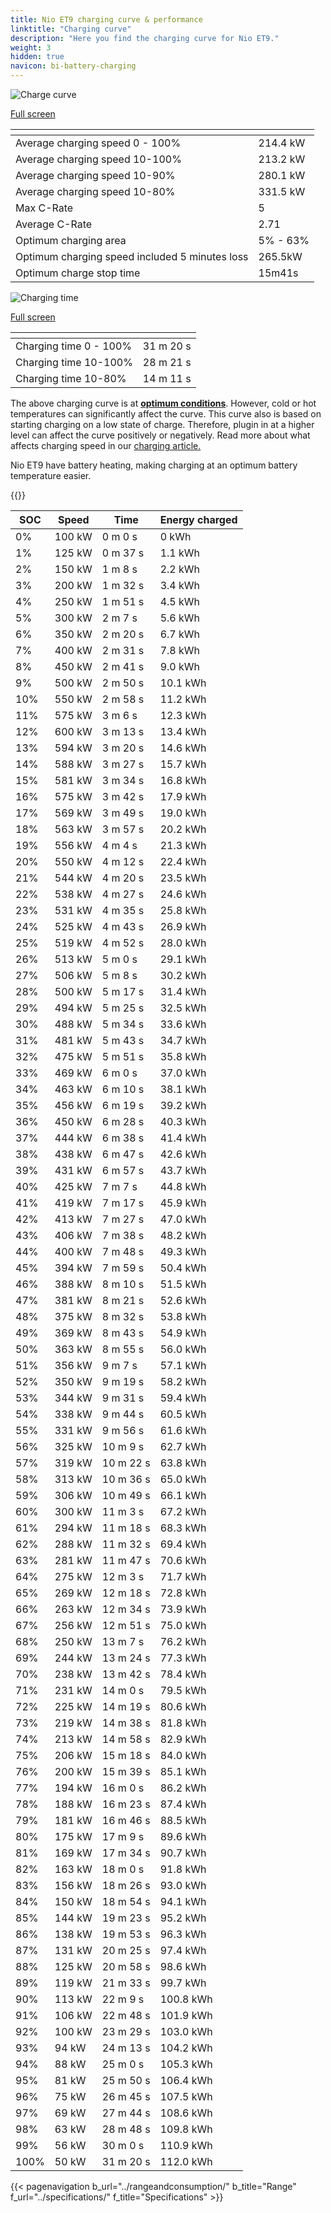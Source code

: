 ```yaml
---
title: Nio ET9 charging curve & performance
linktitle: "Charging curve"
description: "Here you find the charging curve for Nio ET9."
weight: 3
hidden: true
navicon: bi-battery-charging
---
```

<!-- markdownlint-disable MD033 -->
<!-- markdownlint-disable MD010 -->
<img src="/images/models/nio/et9/et9/chargingcurve.svg" alt="Charge curve" class="img-fluid">

[Full screen](/images/models/nio/et9/et9/chargingcurve.svg)


<div class="table-responsive">
<table class="table table-striped border">
	<thead>
		<tr>
			<th>
			</th>
			<th>
			</th>
		</tr>
	</thead>
	<tbody>
		<tr>
			<td>
				Average charging speed 0 - 100%
			</td>
			<td>
				214.4 kW
			</td>
		</tr>
		<tr>
			<td>
				Average charging speed 10-100%
			</td>
			<td>
				213.2 kW
			</td>
		</tr>
		<tr>
			<td>
				Average charging speed 10-90%
			</td>
			<td>
				280.1 kW
			</td>
		</tr>
		<tr>
			<td>
				Average charging speed 10-80%
			</td>
			<td>
				331.5 kW
			</td>
		</tr>
		<tr>
			<td>
				Max C-Rate
			</td>
			<td>
				5
			</td>
		</tr>
		<tr>
			<td>
				Average C-Rate
			</td>
			<td>
				2.71
			</td>
		</tr>
		<tr>
			<td>
				Optimum charging area
			</td>
			<td>
				5% - 63%
			</td>
		</tr>
		<tr>
			<td>
				Optimum charging speed included 5 minutes loss
			</td>
			<td>
				265.5kW
			</td>
		</tr>
		<tr>
			<td>
				Optimum charge stop time
			</td>
			<td>
				15m41s
			</td>
		</tr>
	</tbody>
</table>
</div>
<img src="/images/models/nio/et9/et9/chargingtime.svg" alt="Charging time" class="img-fluid">

[Full screen](/images/models/nio/et9/et9/chargingtime.svg)
<div class="table-responsive">
<table class="table table-striped border">
	<thead>
		<tr>
			<th>
			</th>
			<th>
			</th>
		</tr>
	</thead>
	<tbody>
		<tr>
			<td>
				Charging time 0 - 100%
			</td>
			<td>
				 31 m 20 s
			</td>
		</tr>
		<tr>
			<td>
				Charging time 10-100%
			</td>
			<td>
				 28 m 21 s
			</td>
		</tr>
		<tr>
			<td>
				Charging time 10-80%
			</td>
			<td>
				 14 m 11 s
			</td>
		</tr>
	</tbody>
</table>
</div>


The above charging curve is at **[optimum conditions](../../../../../technology/battery/charging/#temperature)**. However, cold or hot temperatures can significantly affect the curve. This curve also is based on starting charging on a low state of charge. Therefore, plugin in at a higher level can affect the curve positively or negatively. Read more about what affects charging speed in our [charging article.](../../../../../technology/battery/charging/)


Nio ET9 have battery heating, making charging at an optimum battery temperature easier.


{{<evkxdisplayaddarticle />}}
<div class="table-responsive">
<table class="table table-striped border">
	<thead>
		<tr>
			<th>
				SOC
			</th>
			<th>
				Speed
			</th>
			<th>
				Time
			</th>
			<th>
				Energy charged
			</th>
		</tr>
	</thead>
	<tbody>
		<tr>
			<td>
				0%
			</td>
			<td>
				100 kW
			</td>
			<td>
				 0 m 0 s
			</td>
			<td>
				0 kWh
			</td>
		</tr>
		<tr>
			<td>
				1%
			</td>
			<td>
				125 kW
			</td>
			<td>
				 0 m 37 s
			</td>
			<td>
				1.1 kWh
			</td>
		</tr>
		<tr>
			<td>
				2%
			</td>
			<td>
				150 kW
			</td>
			<td>
				 1 m 8 s
			</td>
			<td>
				2.2 kWh
			</td>
		</tr>
		<tr>
			<td>
				3%
			</td>
			<td>
				200 kW
			</td>
			<td>
				 1 m 32 s
			</td>
			<td>
				3.4 kWh
			</td>
		</tr>
		<tr>
			<td>
				4%
			</td>
			<td>
				250 kW
			</td>
			<td>
				 1 m 51 s
			</td>
			<td>
				4.5 kWh
			</td>
		</tr>
		<tr>
			<td>
				5%
			</td>
			<td>
				300 kW
			</td>
			<td>
				 2 m 7 s
			</td>
			<td>
				5.6 kWh
			</td>
		</tr>
		<tr>
			<td>
				6%
			</td>
			<td>
				350 kW
			</td>
			<td>
				 2 m 20 s
			</td>
			<td>
				6.7 kWh
			</td>
		</tr>
		<tr>
			<td>
				7%
			</td>
			<td>
				400 kW
			</td>
			<td>
				 2 m 31 s
			</td>
			<td>
				7.8 kWh
			</td>
		</tr>
		<tr>
			<td>
				8%
			</td>
			<td>
				450 kW
			</td>
			<td>
				 2 m 41 s
			</td>
			<td>
				9.0 kWh
			</td>
		</tr>
		<tr>
			<td>
				9%
			</td>
			<td>
				500 kW
			</td>
			<td>
				 2 m 50 s
			</td>
			<td>
				10.1 kWh
			</td>
		</tr>
		<tr>
			<td>
				10%
			</td>
			<td>
				550 kW
			</td>
			<td>
				 2 m 58 s
			</td>
			<td>
				11.2 kWh
			</td>
		</tr>
		<tr>
			<td>
				11%
			</td>
			<td>
				575 kW
			</td>
			<td>
				 3 m 6 s
			</td>
			<td>
				12.3 kWh
			</td>
		</tr>
		<tr>
			<td>
				12%
			</td>
			<td>
				600 kW
			</td>
			<td>
				 3 m 13 s
			</td>
			<td>
				13.4 kWh
			</td>
		</tr>
		<tr>
			<td>
				13%
			</td>
			<td>
				594 kW
			</td>
			<td>
				 3 m 20 s
			</td>
			<td>
				14.6 kWh
			</td>
		</tr>
		<tr>
			<td>
				14%
			</td>
			<td>
				588 kW
			</td>
			<td>
				 3 m 27 s
			</td>
			<td>
				15.7 kWh
			</td>
		</tr>
		<tr>
			<td>
				15%
			</td>
			<td>
				581 kW
			</td>
			<td>
				 3 m 34 s
			</td>
			<td>
				16.8 kWh
			</td>
		</tr>
		<tr>
			<td>
				16%
			</td>
			<td>
				575 kW
			</td>
			<td>
				 3 m 42 s
			</td>
			<td>
				17.9 kWh
			</td>
		</tr>
		<tr>
			<td>
				17%
			</td>
			<td>
				569 kW
			</td>
			<td>
				 3 m 49 s
			</td>
			<td>
				19.0 kWh
			</td>
		</tr>
		<tr>
			<td>
				18%
			</td>
			<td>
				563 kW
			</td>
			<td>
				 3 m 57 s
			</td>
			<td>
				20.2 kWh
			</td>
		</tr>
		<tr>
			<td>
				19%
			</td>
			<td>
				556 kW
			</td>
			<td>
				 4 m 4 s
			</td>
			<td>
				21.3 kWh
			</td>
		</tr>
		<tr>
			<td>
				20%
			</td>
			<td>
				550 kW
			</td>
			<td>
				 4 m 12 s
			</td>
			<td>
				22.4 kWh
			</td>
		</tr>
		<tr>
			<td>
				21%
			</td>
			<td>
				544 kW
			</td>
			<td>
				 4 m 20 s
			</td>
			<td>
				23.5 kWh
			</td>
		</tr>
		<tr>
			<td>
				22%
			</td>
			<td>
				538 kW
			</td>
			<td>
				 4 m 27 s
			</td>
			<td>
				24.6 kWh
			</td>
		</tr>
		<tr>
			<td>
				23%
			</td>
			<td>
				531 kW
			</td>
			<td>
				 4 m 35 s
			</td>
			<td>
				25.8 kWh
			</td>
		</tr>
		<tr>
			<td>
				24%
			</td>
			<td>
				525 kW
			</td>
			<td>
				 4 m 43 s
			</td>
			<td>
				26.9 kWh
			</td>
		</tr>
		<tr>
			<td>
				25%
			</td>
			<td>
				519 kW
			</td>
			<td>
				 4 m 52 s
			</td>
			<td>
				28.0 kWh
			</td>
		</tr>
		<tr>
			<td>
				26%
			</td>
			<td>
				513 kW
			</td>
			<td>
				 5 m 0 s
			</td>
			<td>
				29.1 kWh
			</td>
		</tr>
		<tr>
			<td>
				27%
			</td>
			<td>
				506 kW
			</td>
			<td>
				 5 m 8 s
			</td>
			<td>
				30.2 kWh
			</td>
		</tr>
		<tr>
			<td>
				28%
			</td>
			<td>
				500 kW
			</td>
			<td>
				 5 m 17 s
			</td>
			<td>
				31.4 kWh
			</td>
		</tr>
		<tr>
			<td>
				29%
			</td>
			<td>
				494 kW
			</td>
			<td>
				 5 m 25 s
			</td>
			<td>
				32.5 kWh
			</td>
		</tr>
		<tr>
			<td>
				30%
			</td>
			<td>
				488 kW
			</td>
			<td>
				 5 m 34 s
			</td>
			<td>
				33.6 kWh
			</td>
		</tr>
		<tr>
			<td>
				31%
			</td>
			<td>
				481 kW
			</td>
			<td>
				 5 m 43 s
			</td>
			<td>
				34.7 kWh
			</td>
		</tr>
		<tr>
			<td>
				32%
			</td>
			<td>
				475 kW
			</td>
			<td>
				 5 m 51 s
			</td>
			<td>
				35.8 kWh
			</td>
		</tr>
		<tr>
			<td>
				33%
			</td>
			<td>
				469 kW
			</td>
			<td>
				 6 m 0 s
			</td>
			<td>
				37.0 kWh
			</td>
		</tr>
		<tr>
			<td>
				34%
			</td>
			<td>
				463 kW
			</td>
			<td>
				 6 m 10 s
			</td>
			<td>
				38.1 kWh
			</td>
		</tr>
		<tr>
			<td>
				35%
			</td>
			<td>
				456 kW
			</td>
			<td>
				 6 m 19 s
			</td>
			<td>
				39.2 kWh
			</td>
		</tr>
		<tr>
			<td>
				36%
			</td>
			<td>
				450 kW
			</td>
			<td>
				 6 m 28 s
			</td>
			<td>
				40.3 kWh
			</td>
		</tr>
		<tr>
			<td>
				37%
			</td>
			<td>
				444 kW
			</td>
			<td>
				 6 m 38 s
			</td>
			<td>
				41.4 kWh
			</td>
		</tr>
		<tr>
			<td>
				38%
			</td>
			<td>
				438 kW
			</td>
			<td>
				 6 m 47 s
			</td>
			<td>
				42.6 kWh
			</td>
		</tr>
		<tr>
			<td>
				39%
			</td>
			<td>
				431 kW
			</td>
			<td>
				 6 m 57 s
			</td>
			<td>
				43.7 kWh
			</td>
		</tr>
		<tr>
			<td>
				40%
			</td>
			<td>
				425 kW
			</td>
			<td>
				 7 m 7 s
			</td>
			<td>
				44.8 kWh
			</td>
		</tr>
		<tr>
			<td>
				41%
			</td>
			<td>
				419 kW
			</td>
			<td>
				 7 m 17 s
			</td>
			<td>
				45.9 kWh
			</td>
		</tr>
		<tr>
			<td>
				42%
			</td>
			<td>
				413 kW
			</td>
			<td>
				 7 m 27 s
			</td>
			<td>
				47.0 kWh
			</td>
		</tr>
		<tr>
			<td>
				43%
			</td>
			<td>
				406 kW
			</td>
			<td>
				 7 m 38 s
			</td>
			<td>
				48.2 kWh
			</td>
		</tr>
		<tr>
			<td>
				44%
			</td>
			<td>
				400 kW
			</td>
			<td>
				 7 m 48 s
			</td>
			<td>
				49.3 kWh
			</td>
		</tr>
		<tr>
			<td>
				45%
			</td>
			<td>
				394 kW
			</td>
			<td>
				 7 m 59 s
			</td>
			<td>
				50.4 kWh
			</td>
		</tr>
		<tr>
			<td>
				46%
			</td>
			<td>
				388 kW
			</td>
			<td>
				 8 m 10 s
			</td>
			<td>
				51.5 kWh
			</td>
		</tr>
		<tr>
			<td>
				47%
			</td>
			<td>
				381 kW
			</td>
			<td>
				 8 m 21 s
			</td>
			<td>
				52.6 kWh
			</td>
		</tr>
		<tr>
			<td>
				48%
			</td>
			<td>
				375 kW
			</td>
			<td>
				 8 m 32 s
			</td>
			<td>
				53.8 kWh
			</td>
		</tr>
		<tr>
			<td>
				49%
			</td>
			<td>
				369 kW
			</td>
			<td>
				 8 m 43 s
			</td>
			<td>
				54.9 kWh
			</td>
		</tr>
		<tr>
			<td>
				50%
			</td>
			<td>
				363 kW
			</td>
			<td>
				 8 m 55 s
			</td>
			<td>
				56.0 kWh
			</td>
		</tr>
		<tr>
			<td>
				51%
			</td>
			<td>
				356 kW
			</td>
			<td>
				 9 m 7 s
			</td>
			<td>
				57.1 kWh
			</td>
		</tr>
		<tr>
			<td>
				52%
			</td>
			<td>
				350 kW
			</td>
			<td>
				 9 m 19 s
			</td>
			<td>
				58.2 kWh
			</td>
		</tr>
		<tr>
			<td>
				53%
			</td>
			<td>
				344 kW
			</td>
			<td>
				 9 m 31 s
			</td>
			<td>
				59.4 kWh
			</td>
		</tr>
		<tr>
			<td>
				54%
			</td>
			<td>
				338 kW
			</td>
			<td>
				 9 m 44 s
			</td>
			<td>
				60.5 kWh
			</td>
		</tr>
		<tr>
			<td>
				55%
			</td>
			<td>
				331 kW
			</td>
			<td>
				 9 m 56 s
			</td>
			<td>
				61.6 kWh
			</td>
		</tr>
		<tr>
			<td>
				56%
			</td>
			<td>
				325 kW
			</td>
			<td>
				 10 m 9 s
			</td>
			<td>
				62.7 kWh
			</td>
		</tr>
		<tr>
			<td>
				57%
			</td>
			<td>
				319 kW
			</td>
			<td>
				 10 m 22 s
			</td>
			<td>
				63.8 kWh
			</td>
		</tr>
		<tr>
			<td>
				58%
			</td>
			<td>
				313 kW
			</td>
			<td>
				 10 m 36 s
			</td>
			<td>
				65.0 kWh
			</td>
		</tr>
		<tr>
			<td>
				59%
			</td>
			<td>
				306 kW
			</td>
			<td>
				 10 m 49 s
			</td>
			<td>
				66.1 kWh
			</td>
		</tr>
		<tr>
			<td>
				60%
			</td>
			<td>
				300 kW
			</td>
			<td>
				 11 m 3 s
			</td>
			<td>
				67.2 kWh
			</td>
		</tr>
		<tr>
			<td>
				61%
			</td>
			<td>
				294 kW
			</td>
			<td>
				 11 m 18 s
			</td>
			<td>
				68.3 kWh
			</td>
		</tr>
		<tr>
			<td>
				62%
			</td>
			<td>
				288 kW
			</td>
			<td>
				 11 m 32 s
			</td>
			<td>
				69.4 kWh
			</td>
		</tr>
		<tr>
			<td>
				63%
			</td>
			<td>
				281 kW
			</td>
			<td>
				 11 m 47 s
			</td>
			<td>
				70.6 kWh
			</td>
		</tr>
		<tr>
			<td>
				64%
			</td>
			<td>
				275 kW
			</td>
			<td>
				 12 m 3 s
			</td>
			<td>
				71.7 kWh
			</td>
		</tr>
		<tr>
			<td>
				65%
			</td>
			<td>
				269 kW
			</td>
			<td>
				 12 m 18 s
			</td>
			<td>
				72.8 kWh
			</td>
		</tr>
		<tr>
			<td>
				66%
			</td>
			<td>
				263 kW
			</td>
			<td>
				 12 m 34 s
			</td>
			<td>
				73.9 kWh
			</td>
		</tr>
		<tr>
			<td>
				67%
			</td>
			<td>
				256 kW
			</td>
			<td>
				 12 m 51 s
			</td>
			<td>
				75.0 kWh
			</td>
		</tr>
		<tr>
			<td>
				68%
			</td>
			<td>
				250 kW
			</td>
			<td>
				 13 m 7 s
			</td>
			<td>
				76.2 kWh
			</td>
		</tr>
		<tr>
			<td>
				69%
			</td>
			<td>
				244 kW
			</td>
			<td>
				 13 m 24 s
			</td>
			<td>
				77.3 kWh
			</td>
		</tr>
		<tr>
			<td>
				70%
			</td>
			<td>
				238 kW
			</td>
			<td>
				 13 m 42 s
			</td>
			<td>
				78.4 kWh
			</td>
		</tr>
		<tr>
			<td>
				71%
			</td>
			<td>
				231 kW
			</td>
			<td>
				 14 m 0 s
			</td>
			<td>
				79.5 kWh
			</td>
		</tr>
		<tr>
			<td>
				72%
			</td>
			<td>
				225 kW
			</td>
			<td>
				 14 m 19 s
			</td>
			<td>
				80.6 kWh
			</td>
		</tr>
		<tr>
			<td>
				73%
			</td>
			<td>
				219 kW
			</td>
			<td>
				 14 m 38 s
			</td>
			<td>
				81.8 kWh
			</td>
		</tr>
		<tr>
			<td>
				74%
			</td>
			<td>
				213 kW
			</td>
			<td>
				 14 m 58 s
			</td>
			<td>
				82.9 kWh
			</td>
		</tr>
		<tr>
			<td>
				75%
			</td>
			<td>
				206 kW
			</td>
			<td>
				 15 m 18 s
			</td>
			<td>
				84.0 kWh
			</td>
		</tr>
		<tr>
			<td>
				76%
			</td>
			<td>
				200 kW
			</td>
			<td>
				 15 m 39 s
			</td>
			<td>
				85.1 kWh
			</td>
		</tr>
		<tr>
			<td>
				77%
			</td>
			<td>
				194 kW
			</td>
			<td>
				 16 m 0 s
			</td>
			<td>
				86.2 kWh
			</td>
		</tr>
		<tr>
			<td>
				78%
			</td>
			<td>
				188 kW
			</td>
			<td>
				 16 m 23 s
			</td>
			<td>
				87.4 kWh
			</td>
		</tr>
		<tr>
			<td>
				79%
			</td>
			<td>
				181 kW
			</td>
			<td>
				 16 m 46 s
			</td>
			<td>
				88.5 kWh
			</td>
		</tr>
		<tr>
			<td>
				80%
			</td>
			<td>
				175 kW
			</td>
			<td>
				 17 m 9 s
			</td>
			<td>
				89.6 kWh
			</td>
		</tr>
		<tr>
			<td>
				81%
			</td>
			<td>
				169 kW
			</td>
			<td>
				 17 m 34 s
			</td>
			<td>
				90.7 kWh
			</td>
		</tr>
		<tr>
			<td>
				82%
			</td>
			<td>
				163 kW
			</td>
			<td>
				 18 m 0 s
			</td>
			<td>
				91.8 kWh
			</td>
		</tr>
		<tr>
			<td>
				83%
			</td>
			<td>
				156 kW
			</td>
			<td>
				 18 m 26 s
			</td>
			<td>
				93.0 kWh
			</td>
		</tr>
		<tr>
			<td>
				84%
			</td>
			<td>
				150 kW
			</td>
			<td>
				 18 m 54 s
			</td>
			<td>
				94.1 kWh
			</td>
		</tr>
		<tr>
			<td>
				85%
			</td>
			<td>
				144 kW
			</td>
			<td>
				 19 m 23 s
			</td>
			<td>
				95.2 kWh
			</td>
		</tr>
		<tr>
			<td>
				86%
			</td>
			<td>
				138 kW
			</td>
			<td>
				 19 m 53 s
			</td>
			<td>
				96.3 kWh
			</td>
		</tr>
		<tr>
			<td>
				87%
			</td>
			<td>
				131 kW
			</td>
			<td>
				 20 m 25 s
			</td>
			<td>
				97.4 kWh
			</td>
		</tr>
		<tr>
			<td>
				88%
			</td>
			<td>
				125 kW
			</td>
			<td>
				 20 m 58 s
			</td>
			<td>
				98.6 kWh
			</td>
		</tr>
		<tr>
			<td>
				89%
			</td>
			<td>
				119 kW
			</td>
			<td>
				 21 m 33 s
			</td>
			<td>
				99.7 kWh
			</td>
		</tr>
		<tr>
			<td>
				90%
			</td>
			<td>
				113 kW
			</td>
			<td>
				 22 m 9 s
			</td>
			<td>
				100.8 kWh
			</td>
		</tr>
		<tr>
			<td>
				91%
			</td>
			<td>
				106 kW
			</td>
			<td>
				 22 m 48 s
			</td>
			<td>
				101.9 kWh
			</td>
		</tr>
		<tr>
			<td>
				92%
			</td>
			<td>
				100 kW
			</td>
			<td>
				 23 m 29 s
			</td>
			<td>
				103.0 kWh
			</td>
		</tr>
		<tr>
			<td>
				93%
			</td>
			<td>
				94 kW
			</td>
			<td>
				 24 m 13 s
			</td>
			<td>
				104.2 kWh
			</td>
		</tr>
		<tr>
			<td>
				94%
			</td>
			<td>
				88 kW
			</td>
			<td>
				 25 m 0 s
			</td>
			<td>
				105.3 kWh
			</td>
		</tr>
		<tr>
			<td>
				95%
			</td>
			<td>
				81 kW
			</td>
			<td>
				 25 m 50 s
			</td>
			<td>
				106.4 kWh
			</td>
		</tr>
		<tr>
			<td>
				96%
			</td>
			<td>
				75 kW
			</td>
			<td>
				 26 m 45 s
			</td>
			<td>
				107.5 kWh
			</td>
		</tr>
		<tr>
			<td>
				97%
			</td>
			<td>
				69 kW
			</td>
			<td>
				 27 m 44 s
			</td>
			<td>
				108.6 kWh
			</td>
		</tr>
		<tr>
			<td>
				98%
			</td>
			<td>
				63 kW
			</td>
			<td>
				 28 m 48 s
			</td>
			<td>
				109.8 kWh
			</td>
		</tr>
		<tr>
			<td>
				99%
			</td>
			<td>
				56 kW
			</td>
			<td>
				 30 m 0 s
			</td>
			<td>
				110.9 kWh
			</td>
		</tr>
		<tr>
			<td>
				100%
			</td>
			<td>
				50 kW
			</td>
			<td>
				 31 m 20 s
			</td>
			<td>
				112.0 kWh
			</td>
		</tr>
	</tbody>
</table>
</div>


{{< pagenavigation b_url="../rangeandconsumption/" b_title="Range" f_url="../specifications/" f_title="Specifications" >}}
